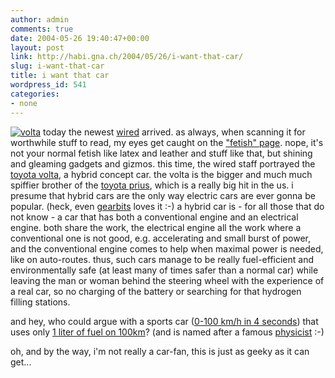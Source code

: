 ```yaml
---
author: admin
comments: true
date: 2004-05-26 19:40:47+00:00
layout: post
link: http://habi.gna.ch/2004/05/26/i-want-that-car/
slug: i-want-that-car
title: i want that car
wordpress_id: 541
categories:
- none
---
```


[![volta](http://habi.gna.ch/blog/images/volta-tm.jpg)](http://habi.gna.ch/blog/images/volta.jpg) today the newest [wired](http://wired.com/wired/archive/12.06/) arrived. as always, when scanning it for worthwhile stuff to read, my eyes get caught on the ["fetish" page](http://wired.com/wired/archive/12.06/play.html?pg=12). nope, it's not your normal fetish like latex and leather and stuff like that, but shining and gleaming gadgets and gizmos.
this time, the wired staff portrayed the [toyota volta](http://www.toyota.com/vehicles/future/volta.html), a hybrid concept car. the volta is the bigger and much much spiffier brother of the [toyota prius](http://www.toyota.com/prius/), which is a really big hit in the us.
i presume that hybrid cars are the only way electric cars are ever gonna be popular. (heck, even [gearbits](http://www.gearbits.com/archives/000733.html) loves it :-)
a hybrid car is - for all those that do not know - a car that has both a conventional engine and an electrical engine. both share the work, the electrical engine all the work where a conventional one is not good, e.g. accelerating and small burst of power, and the conventional engine comes to help when maximal power is needed, like on auto-routes. thus, such cars manage to be really fuel-efficient and environmentally safe (at least many of times safer than a normal car) while leaving the man or woman behind the steering wheel with the experience of a real car, so  no charging of the battery or searching for that hydrogen filling stations.

and hey, who could argue with a sports car ([0-100 km/h in 4 seconds](http://www.auto123.com/en/info/news/news,view.spy?artid=21889)) that uses only [1 liter of fuel on 100km](http://www.auto123.com/en/info/news/news,view.spy?artid=21889&pg=2)? (and is named after a famous [physicist](http://en.wikipedia.org/wiki/Alessandro_Volta) :-)

oh, and by the way, i'm not really a car-fan, this is just as geeky as it can get...

